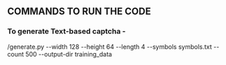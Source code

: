 ## COMMANDS TO RUN THE CODE

### To generate Text-based captcha -
/generate.py --width 128 --height 64 --length 4 --symbols symbols.txt --count 500  --output-dir training_data
